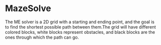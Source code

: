# MazeSolve
The ME solver is a 2D grid with a starting and ending point, and the goal is to find the shortest possible path between them.The grid will have different colored blocks, white blocks represent obstacles, and black blocks are the ones through which the path can go.
